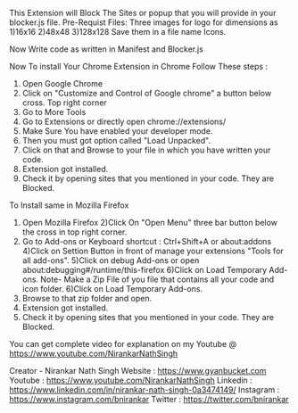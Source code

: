 This Extension will Block The Sites or popup that you will provide in your blocker.js file.
Pre-Requist Files:
Three images for logo for dimensions as
1)16x16
2)48x48
3)128x128
 Save them in a file name Icons.

Now Write code as written in Manifest and Blocker.js

Now To install Your Chrome Extension in Chrome Follow These steps : 
1) Open Google Chrome
2) Click on "Customize and Control of Google chrome" a button below cross. Top right corner
3) Go to More Tools 
4) Go to Extensions or directly open chrome://extensions/
5) Make Sure You have enabled your developer mode.
6) Then you must got option called "Load Unpacked".
7) Click on that and Browse to your file in which you have written your code.
8) Extension got installed.
9) Check it by opening sites that you mentioned in your code. They are Blocked.

To Install same in Mozilla Firefox 
1) Open Mozilla Firefox 
2)Click On "Open Menu" three bar button below the cross in top right corner.
3) Go to Add-ons or Keyboard shortcut : Ctrl+Shift+A or about:addons
4)Click on Settion Button in front of manage your extensions "Tools for all add-ons". 
5)Click on debug Add-ons or open about:debugging#/runtime/this-firefox
6)Click on Load Temporary Add-ons.
Note- Make a Zip File of you file that contains all your code and icon folder.
6)Click on Load Temporary Add-ons.
7) Browse to that zip folder and open.
8) Extension got installed.
9) Check it by opening sites that you mentioned in your code. They are Blocked.

You can get complete video for explanation on my Youtube @ https://www.youtube.com/NirankarNathSingh

Creator - Nirankar Nath Singh
Website : https://www.gyanbucket.com
Youtube : https://www.youtube.com/NirankarNathSingh
Linkedin : https://www.linkedin.com/in/nirankar-nath-singh-0a3474149/
Instagram : https://www.instagram.com/bnirankar
Twitter : https://twitter.com/bnirankar
